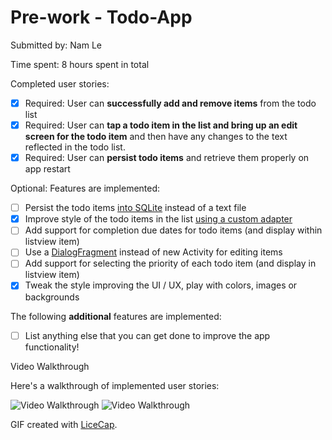 # Pre-work - Todo-App

Submitted by: Nam Le

Time spent: 8 hours spent in total

Completed user stories:

* [x] Required: User can **successfully add and remove items** from the todo list
* [x] Required: User can **tap a todo item in the list and bring up an edit screen for the todo item** and then have any changes to the text reflected in the todo list.
* [x] Required: User can **persist todo items** and retrieve them properly on app restart

Optional: Features are implemented:

* [ ] Persist the todo items [into SQLite](http://guides.codepath.com/android/Persisting-Data-to-the-Device#sqlite) instead of a text file
* [x] Improve style of the todo items in the list [using a custom adapter](http://guides.codepath.com/android/Using-an-ArrayAdapter-with-ListView)
* [ ] Add support for completion due dates for todo items (and display within listview item)
* [ ] Use a [DialogFragment](http://guides.codepath.com/android/Using-DialogFragment) instead of new Activity for editing items
* [ ] Add support for selecting the priority of each todo item (and display in listview item)
* [x] Tweak the style improving the UI / UX, play with colors, images or backgrounds

The following **additional** features are implemented:

* [ ] List anything else that you can get done to improve the app functionality!

Video Walkthrough 

Here's a walkthrough of implemented user stories:

<img src='http://i.imgur.com/e7bAUky.gif' title='Video Walkthrough' width='' alt='Video Walkthrough' />

<img src='http://i.imgur.com/93EVtrw.gif' title='Video Walkthrough' width='' alt='Video Walkthrough' />


GIF created with [LiceCap](http://www.cockos.com/licecap/).

